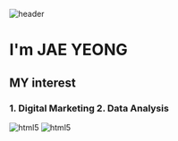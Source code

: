 ![header](https://capsule-render.vercel.app/api?type=rounded&color=gradient&text=%20Jay%20&height=200&fontSize=80&textBg=true)
<h1>I'm JAE YEONG</h1>

<h2> MY interest</h2>

<h3> 1. Digital Marketing 
     2. Data Analysis
</h3>


<img alt="html5" src="https://img.shields.io/badge/-HTML5-E34F26?style=flat-square&logo=html5&logoColor=white" />
<img alt="html5" src = "[![코드트리|실력진단-kgl7149](https://banner.codetree.ai/v1/banner/kgl7149)](https://www.codetree.ai/profiles/kgl7149)">
